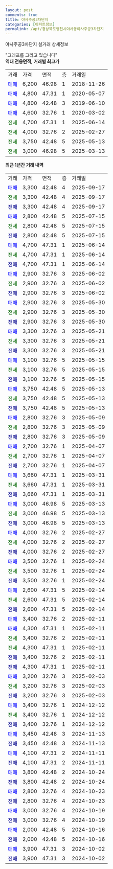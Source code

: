 ```yaml
---
layout: post
comments: true
title: 야사주공3차단지
categories: [아파트정보]
permalink: /apt/경상북도영천시야사동야사주공3차단지
---
```


야사주공3차단지 실거래 상세정보

<script type="text/javascript">
  google.charts.load('current', {'packages':['line', 'corechart']});
  google.charts.setOnLoadCallback(drawChart);

  function drawChart() {
    var data = new google.visualization.DataTable();
    data.addColumn('date', '거래일');
    data.addColumn('number', "매매");
    data.addColumn('number', "전세");
    data.addColumn('number', "전매");

    data.addRows([[new Date(Date.parse("2025-09-17")), 3300, null, null], [new Date(Date.parse("2025-09-17")), null, 3300, null], [new Date(Date.parse("2025-09-17")), null, null, 3300], [new Date(Date.parse("2025-07-15")), 2800, null, null], [new Date(Date.parse("2025-07-15")), null, 2800, null], [new Date(Date.parse("2025-07-15")), null, null, 2800], [new Date(Date.parse("2025-06-14")), 4700, null, null], [new Date(Date.parse("2025-06-14")), null, 4700, null], [new Date(Date.parse("2025-06-14")), null, null, 4700], [new Date(Date.parse("2025-06-02")), 2900, null, null], [new Date(Date.parse("2025-06-02")), null, 2900, null], [new Date(Date.parse("2025-06-02")), null, null, 2900], [new Date(Date.parse("2025-05-30")), 2900, null, null], [new Date(Date.parse("2025-05-30")), null, 2900, null], [new Date(Date.parse("2025-05-30")), null, null, 2900], [new Date(Date.parse("2025-05-21")), 3300, null, null], [new Date(Date.parse("2025-05-21")), null, 3300, null], [new Date(Date.parse("2025-05-21")), null, null, 3300], [new Date(Date.parse("2025-05-15")), 3100, null, null], [new Date(Date.parse("2025-05-15")), null, 3100, null], [new Date(Date.parse("2025-05-15")), null, null, 3100], [new Date(Date.parse("2025-05-13")), 3750, null, null], [new Date(Date.parse("2025-05-13")), null, 3750, null], [new Date(Date.parse("2025-05-13")), null, null, 3750], [new Date(Date.parse("2025-05-09")), 2800, null, null], [new Date(Date.parse("2025-05-09")), null, 2800, null], [new Date(Date.parse("2025-05-09")), null, null, 2800], [new Date(Date.parse("2025-04-07")), 2700, null, null], [new Date(Date.parse("2025-04-07")), null, 2700, null], [new Date(Date.parse("2025-04-07")), null, null, 2700], [new Date(Date.parse("2025-03-31")), 3660, null, null], [new Date(Date.parse("2025-03-31")), null, 3660, null], [new Date(Date.parse("2025-03-31")), null, null, 3660], [new Date(Date.parse("2025-03-13")), 3000, null, null], [new Date(Date.parse("2025-03-13")), null, 3000, null], [new Date(Date.parse("2025-03-13")), null, null, 3000], [new Date(Date.parse("2025-02-27")), 4000, null, null], [new Date(Date.parse("2025-02-27")), null, 4000, null], [new Date(Date.parse("2025-02-27")), null, null, 4000], [new Date(Date.parse("2025-02-24")), 3500, null, null], [new Date(Date.parse("2025-02-24")), null, 3500, null], [new Date(Date.parse("2025-02-24")), null, null, 3500], [new Date(Date.parse("2025-02-14")), 2600, null, null], [new Date(Date.parse("2025-02-14")), null, 2600, null], [new Date(Date.parse("2025-02-14")), null, null, 2600], [new Date(Date.parse("2025-02-11")), 3400, null, null], [new Date(Date.parse("2025-02-11")), 4300, null, null], [new Date(Date.parse("2025-02-11")), null, 3400, null], [new Date(Date.parse("2025-02-11")), null, 4300, null], [new Date(Date.parse("2025-02-11")), null, null, 3400], [new Date(Date.parse("2025-02-11")), null, null, 4300], [new Date(Date.parse("2025-02-03")), 3200, null, null], [new Date(Date.parse("2025-02-03")), null, 3200, null], [new Date(Date.parse("2025-02-03")), null, null, 3200], [new Date(Date.parse("2024-12-12")), 3400, null, null], [new Date(Date.parse("2024-12-12")), null, 3400, null], [new Date(Date.parse("2024-12-12")), null, null, 3400], [new Date(Date.parse("2024-11-13")), 3450, null, null], [new Date(Date.parse("2024-11-13")), null, null, 3450], [new Date(Date.parse("2024-11-11")), 4100, null, null], [new Date(Date.parse("2024-11-11")), null, null, 4100], [new Date(Date.parse("2024-10-24")), 3800, null, null], [new Date(Date.parse("2024-10-24")), null, null, 3800], [new Date(Date.parse("2024-10-23")), 2800, null, null], [new Date(Date.parse("2024-10-23")), null, null, 2800], [new Date(Date.parse("2024-10-19")), 3000, null, null], [new Date(Date.parse("2024-10-19")), null, null, 3000], [new Date(Date.parse("2024-10-16")), 2000, null, null], [new Date(Date.parse("2024-10-16")), null, null, 2000], [new Date(Date.parse("2024-10-02")), 3900, null, null], [new Date(Date.parse("2024-10-02")), null, null, 3900]]);

    var options = {
      hAxis: {
        format: 'yyyy/MM/dd'
      },    
      lineWidth: 0,
      pointsVisible: true,    
      title: '최근 1년간 유형별 실거래가 분포',
      legend: { position: 'bottom' }
    };

    var formatter = new google.visualization.NumberFormat({pattern:'###,###'} );
    formatter.format(data, 1);
    formatter.format(data, 2);
    
    setTimeout(function() {
        var chart = new google.visualization.LineChart(document.getElementById('columnchart_material'));
        chart.draw(data, (options));
        document.getElementById('loading').style.display = 'none';
    }, 200);
  }
</script>


<div id="loading" style="z-index:20; display: block; margin-left: 0px">"그래프를 그리고 있습니다"</div>
<div id="columnchart_material" style="width: 95%; margin-left: 0px; display: block"></div>
<!-- contents start -->
<b>역대 전용면적, 거래별 최고가</b>
<table class="sortable">
    <tr>
      <td>거래</td>
      <td>가격</td>
      <td>면적</td>
      <td>층</td>
      <td>거래일</td>
    </tr>
        <tr>
          <td><a style="color: blue">매매</a></td>
          <td>6,200</td>
          <td>46.98</td>
          <td>1</td>
          <td>2018-11-26</td>
        </tr>            <tr>
          <td><a style="color: blue">매매</a></td>
          <td>4,800</td>
          <td>47.31</td>
          <td>1</td>
          <td>2020-05-07</td>
        </tr>            <tr>
          <td><a style="color: blue">매매</a></td>
          <td>4,800</td>
          <td>42.48</td>
          <td>3</td>
          <td>2019-06-10</td>
        </tr>            <tr>
          <td><a style="color: blue">매매</a></td>
          <td>4,600</td>
          <td>32.76</td>
          <td>1</td>
          <td>2020-03-02</td>
        </tr>        
        <tr>
              <td><a style="color: darkgreen">전세</a></td>
              <td>4,700</td>
              <td>47.31</td>
              <td>1</td>
              <td>2025-06-14</td>
            </tr>            <tr>
              <td><a style="color: darkgreen">전세</a></td>
              <td>4,000</td>
              <td>32.76</td>
              <td>2</td>
              <td>2025-02-27</td>
            </tr>            <tr>
              <td><a style="color: darkgreen">전세</a></td>
              <td>3,750</td>
              <td>42.48</td>
              <td>5</td>
              <td>2025-05-13</td>
            </tr>            <tr>
              <td><a style="color: darkgreen">전세</a></td>
              <td>3,000</td>
              <td>46.98</td>
              <td>5</td>
              <td>2025-03-13</td>
            </tr>        
    
</table>

<b>최근 1년간 거래 내역</b>

<table class="sortable">
    <tr>
      <td>거래</td>
      <td>가격</td>
      <td>면적</td>
      <td>층</td>
      <td>거래일</td>
    </tr>
    <tr>
      <td><a style="color: blue">매매</a></td>
      <td>3,300</td>
      <td>42.48</td>
      <td>4</td>
      <td>2025-09-17</td>
    </tr>          <tr>
      <td><a style="color: darkgreen">전세</a></td>
      <td>3,300</td>
      <td>42.48</td>
      <td>4</td>
      <td>2025-09-17</td>
    </tr>          <tr>
      <td><a style="color: darkblue">전매</a></td>
      <td>3,300</td>
      <td>42.48</td>
      <td>4</td>
      <td>2025-09-17</td>
    </tr>          <tr>
      <td><a style="color: blue">매매</a></td>
      <td>2,800</td>
      <td>42.48</td>
      <td>5</td>
      <td>2025-07-15</td>
    </tr>          <tr>
      <td><a style="color: darkgreen">전세</a></td>
      <td>2,800</td>
      <td>42.48</td>
      <td>5</td>
      <td>2025-07-15</td>
    </tr>          <tr>
      <td><a style="color: darkblue">전매</a></td>
      <td>2,800</td>
      <td>42.48</td>
      <td>5</td>
      <td>2025-07-15</td>
    </tr>          <tr>
      <td><a style="color: blue">매매</a></td>
      <td>4,700</td>
      <td>47.31</td>
      <td>1</td>
      <td>2025-06-14</td>
    </tr>          <tr>
      <td><a style="color: darkgreen">전세</a></td>
      <td>4,700</td>
      <td>47.31</td>
      <td>1</td>
      <td>2025-06-14</td>
    </tr>          <tr>
      <td><a style="color: darkblue">전매</a></td>
      <td>4,700</td>
      <td>47.31</td>
      <td>1</td>
      <td>2025-06-14</td>
    </tr>          <tr>
      <td><a style="color: blue">매매</a></td>
      <td>2,900</td>
      <td>32.76</td>
      <td>3</td>
      <td>2025-06-02</td>
    </tr>          <tr>
      <td><a style="color: darkgreen">전세</a></td>
      <td>2,900</td>
      <td>32.76</td>
      <td>3</td>
      <td>2025-06-02</td>
    </tr>          <tr>
      <td><a style="color: darkblue">전매</a></td>
      <td>2,900</td>
      <td>32.76</td>
      <td>3</td>
      <td>2025-06-02</td>
    </tr>          <tr>
      <td><a style="color: blue">매매</a></td>
      <td>2,900</td>
      <td>32.76</td>
      <td>3</td>
      <td>2025-05-30</td>
    </tr>          <tr>
      <td><a style="color: darkgreen">전세</a></td>
      <td>2,900</td>
      <td>32.76</td>
      <td>3</td>
      <td>2025-05-30</td>
    </tr>          <tr>
      <td><a style="color: darkblue">전매</a></td>
      <td>2,900</td>
      <td>32.76</td>
      <td>3</td>
      <td>2025-05-30</td>
    </tr>          <tr>
      <td><a style="color: blue">매매</a></td>
      <td>3,300</td>
      <td>32.76</td>
      <td>3</td>
      <td>2025-05-21</td>
    </tr>          <tr>
      <td><a style="color: darkgreen">전세</a></td>
      <td>3,300</td>
      <td>32.76</td>
      <td>3</td>
      <td>2025-05-21</td>
    </tr>          <tr>
      <td><a style="color: darkblue">전매</a></td>
      <td>3,300</td>
      <td>32.76</td>
      <td>3</td>
      <td>2025-05-21</td>
    </tr>          <tr>
      <td><a style="color: blue">매매</a></td>
      <td>3,100</td>
      <td>32.76</td>
      <td>5</td>
      <td>2025-05-15</td>
    </tr>          <tr>
      <td><a style="color: darkgreen">전세</a></td>
      <td>3,100</td>
      <td>32.76</td>
      <td>5</td>
      <td>2025-05-15</td>
    </tr>          <tr>
      <td><a style="color: darkblue">전매</a></td>
      <td>3,100</td>
      <td>32.76</td>
      <td>5</td>
      <td>2025-05-15</td>
    </tr>          <tr>
      <td><a style="color: blue">매매</a></td>
      <td>3,750</td>
      <td>42.48</td>
      <td>5</td>
      <td>2025-05-13</td>
    </tr>          <tr>
      <td><a style="color: darkgreen">전세</a></td>
      <td>3,750</td>
      <td>42.48</td>
      <td>5</td>
      <td>2025-05-13</td>
    </tr>          <tr>
      <td><a style="color: darkblue">전매</a></td>
      <td>3,750</td>
      <td>42.48</td>
      <td>5</td>
      <td>2025-05-13</td>
    </tr>          <tr>
      <td><a style="color: blue">매매</a></td>
      <td>2,800</td>
      <td>32.76</td>
      <td>3</td>
      <td>2025-05-09</td>
    </tr>          <tr>
      <td><a style="color: darkgreen">전세</a></td>
      <td>2,800</td>
      <td>32.76</td>
      <td>3</td>
      <td>2025-05-09</td>
    </tr>          <tr>
      <td><a style="color: darkblue">전매</a></td>
      <td>2,800</td>
      <td>32.76</td>
      <td>3</td>
      <td>2025-05-09</td>
    </tr>          <tr>
      <td><a style="color: blue">매매</a></td>
      <td>2,700</td>
      <td>32.76</td>
      <td>1</td>
      <td>2025-04-07</td>
    </tr>          <tr>
      <td><a style="color: darkgreen">전세</a></td>
      <td>2,700</td>
      <td>32.76</td>
      <td>1</td>
      <td>2025-04-07</td>
    </tr>          <tr>
      <td><a style="color: darkblue">전매</a></td>
      <td>2,700</td>
      <td>32.76</td>
      <td>1</td>
      <td>2025-04-07</td>
    </tr>          <tr>
      <td><a style="color: blue">매매</a></td>
      <td>3,660</td>
      <td>47.31</td>
      <td>1</td>
      <td>2025-03-31</td>
    </tr>          <tr>
      <td><a style="color: darkgreen">전세</a></td>
      <td>3,660</td>
      <td>47.31</td>
      <td>1</td>
      <td>2025-03-31</td>
    </tr>          <tr>
      <td><a style="color: darkblue">전매</a></td>
      <td>3,660</td>
      <td>47.31</td>
      <td>1</td>
      <td>2025-03-31</td>
    </tr>          <tr>
      <td><a style="color: blue">매매</a></td>
      <td>3,000</td>
      <td>46.98</td>
      <td>5</td>
      <td>2025-03-13</td>
    </tr>          <tr>
      <td><a style="color: darkgreen">전세</a></td>
      <td>3,000</td>
      <td>46.98</td>
      <td>5</td>
      <td>2025-03-13</td>
    </tr>          <tr>
      <td><a style="color: darkblue">전매</a></td>
      <td>3,000</td>
      <td>46.98</td>
      <td>5</td>
      <td>2025-03-13</td>
    </tr>          <tr>
      <td><a style="color: blue">매매</a></td>
      <td>4,000</td>
      <td>32.76</td>
      <td>2</td>
      <td>2025-02-27</td>
    </tr>          <tr>
      <td><a style="color: darkgreen">전세</a></td>
      <td>4,000</td>
      <td>32.76</td>
      <td>2</td>
      <td>2025-02-27</td>
    </tr>          <tr>
      <td><a style="color: darkblue">전매</a></td>
      <td>4,000</td>
      <td>32.76</td>
      <td>2</td>
      <td>2025-02-27</td>
    </tr>          <tr>
      <td><a style="color: blue">매매</a></td>
      <td>3,500</td>
      <td>32.76</td>
      <td>1</td>
      <td>2025-02-24</td>
    </tr>          <tr>
      <td><a style="color: darkgreen">전세</a></td>
      <td>3,500</td>
      <td>32.76</td>
      <td>1</td>
      <td>2025-02-24</td>
    </tr>          <tr>
      <td><a style="color: darkblue">전매</a></td>
      <td>3,500</td>
      <td>32.76</td>
      <td>1</td>
      <td>2025-02-24</td>
    </tr>          <tr>
      <td><a style="color: blue">매매</a></td>
      <td>2,600</td>
      <td>47.31</td>
      <td>5</td>
      <td>2025-02-14</td>
    </tr>          <tr>
      <td><a style="color: darkgreen">전세</a></td>
      <td>2,600</td>
      <td>47.31</td>
      <td>5</td>
      <td>2025-02-14</td>
    </tr>          <tr>
      <td><a style="color: darkblue">전매</a></td>
      <td>2,600</td>
      <td>47.31</td>
      <td>5</td>
      <td>2025-02-14</td>
    </tr>          <tr>
      <td><a style="color: blue">매매</a></td>
      <td>3,400</td>
      <td>32.76</td>
      <td>2</td>
      <td>2025-02-11</td>
    </tr>          <tr>
      <td><a style="color: blue">매매</a></td>
      <td>4,300</td>
      <td>47.31</td>
      <td>1</td>
      <td>2025-02-11</td>
    </tr>          <tr>
      <td><a style="color: darkgreen">전세</a></td>
      <td>3,400</td>
      <td>32.76</td>
      <td>2</td>
      <td>2025-02-11</td>
    </tr>          <tr>
      <td><a style="color: darkgreen">전세</a></td>
      <td>4,300</td>
      <td>47.31</td>
      <td>1</td>
      <td>2025-02-11</td>
    </tr>          <tr>
      <td><a style="color: darkblue">전매</a></td>
      <td>3,400</td>
      <td>32.76</td>
      <td>2</td>
      <td>2025-02-11</td>
    </tr>          <tr>
      <td><a style="color: darkblue">전매</a></td>
      <td>4,300</td>
      <td>47.31</td>
      <td>1</td>
      <td>2025-02-11</td>
    </tr>          <tr>
      <td><a style="color: blue">매매</a></td>
      <td>3,200</td>
      <td>32.76</td>
      <td>3</td>
      <td>2025-02-03</td>
    </tr>          <tr>
      <td><a style="color: darkgreen">전세</a></td>
      <td>3,200</td>
      <td>32.76</td>
      <td>3</td>
      <td>2025-02-03</td>
    </tr>          <tr>
      <td><a style="color: darkblue">전매</a></td>
      <td>3,200</td>
      <td>32.76</td>
      <td>3</td>
      <td>2025-02-03</td>
    </tr>          <tr>
      <td><a style="color: blue">매매</a></td>
      <td>3,400</td>
      <td>32.76</td>
      <td>1</td>
      <td>2024-12-12</td>
    </tr>          <tr>
      <td><a style="color: darkgreen">전세</a></td>
      <td>3,400</td>
      <td>32.76</td>
      <td>1</td>
      <td>2024-12-12</td>
    </tr>          <tr>
      <td><a style="color: darkblue">전매</a></td>
      <td>3,400</td>
      <td>32.76</td>
      <td>1</td>
      <td>2024-12-12</td>
    </tr>          <tr>
      <td><a style="color: blue">매매</a></td>
      <td>3,450</td>
      <td>42.48</td>
      <td>3</td>
      <td>2024-11-13</td>
    </tr>          <tr>
      <td><a style="color: darkblue">전매</a></td>
      <td>3,450</td>
      <td>42.48</td>
      <td>3</td>
      <td>2024-11-13</td>
    </tr>          <tr>
      <td><a style="color: blue">매매</a></td>
      <td>4,100</td>
      <td>47.31</td>
      <td>2</td>
      <td>2024-11-11</td>
    </tr>          <tr>
      <td><a style="color: darkblue">전매</a></td>
      <td>4,100</td>
      <td>47.31</td>
      <td>2</td>
      <td>2024-11-11</td>
    </tr>          <tr>
      <td><a style="color: blue">매매</a></td>
      <td>3,800</td>
      <td>42.48</td>
      <td>2</td>
      <td>2024-10-24</td>
    </tr>          <tr>
      <td><a style="color: darkblue">전매</a></td>
      <td>3,800</td>
      <td>42.48</td>
      <td>2</td>
      <td>2024-10-24</td>
    </tr>          <tr>
      <td><a style="color: blue">매매</a></td>
      <td>2,800</td>
      <td>32.76</td>
      <td>4</td>
      <td>2024-10-23</td>
    </tr>          <tr>
      <td><a style="color: darkblue">전매</a></td>
      <td>2,800</td>
      <td>32.76</td>
      <td>4</td>
      <td>2024-10-23</td>
    </tr>          <tr>
      <td><a style="color: blue">매매</a></td>
      <td>3,000</td>
      <td>32.76</td>
      <td>4</td>
      <td>2024-10-19</td>
    </tr>          <tr>
      <td><a style="color: darkblue">전매</a></td>
      <td>3,000</td>
      <td>32.76</td>
      <td>4</td>
      <td>2024-10-19</td>
    </tr>          <tr>
      <td><a style="color: blue">매매</a></td>
      <td>2,000</td>
      <td>42.48</td>
      <td>5</td>
      <td>2024-10-16</td>
    </tr>          <tr>
      <td><a style="color: darkblue">전매</a></td>
      <td>2,000</td>
      <td>42.48</td>
      <td>5</td>
      <td>2024-10-16</td>
    </tr>          <tr>
      <td><a style="color: blue">매매</a></td>
      <td>3,900</td>
      <td>47.31</td>
      <td>3</td>
      <td>2024-10-02</td>
    </tr>          <tr>
      <td><a style="color: darkblue">전매</a></td>
      <td>3,900</td>
      <td>47.31</td>
      <td>3</td>
      <td>2024-10-02</td>
    </tr>      </table>
<!-- contents end -->    

